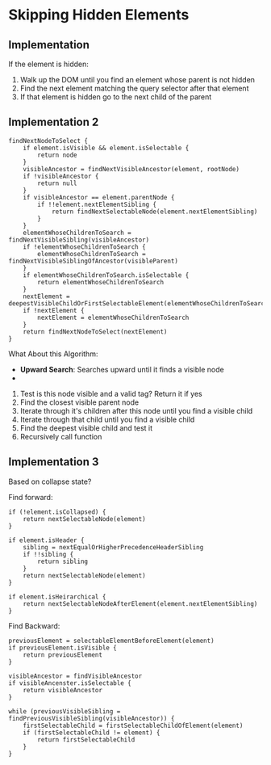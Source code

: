 # Skipping Hidden Elements

## Implementation

If the element is hidden:

1. Walk up the DOM until you find an element whose parent is not hidden
2. Find the next element matching the query selector after that element
3. If that element is hidden go to the next child of the parent

## Implementation 2

	findNextNodeToSelect {
		if element.isVisible && element.isSelectable {
			return node
		}
		visibleAncestor = findNextVisibleAncestor(element, rootNode)
		if !visibleAncestor {
			return null
		}
		if visibleAncestor == element.parentNode {
			if !!element.nextElementSibling {
				return findNextSelectableNode(element.nextElementSibling)
			}
		}
		elementWhoseChildrenToSearch = findNextVisibleSibling(visibleAncestor)
		if !elementWhoseChildrenToSearch {
			elementWhoseChildrenToSearch = findNextVisibleSiblingOfAncestor(visibleParent)
		}
		if elementWhoseChildrenToSearch.isSelectable {
			return elementWhoseChildrenToSearch
		}
		nextElement = deepestVisibleChildOrFirstSelectableElement(elementWhoseChildrenToSearch)
		if !nextElement {
			nextElement = elementWhoseChildrenToSearch
		}
		return findNextNodeToSelect(nextElement)
	}

What About this Algorithm:

* **Upward Search**: Searches upward until it finds a visible node
* 

1. Test is this node visible and a valid tag? Return it if yes
2. Find the closest visible parent node
3. Iterate through it's children after this node until you find a visible child
4. Iterate through that child until you find a visible child
5. Find the deepest visible child and test it
5. Recursively call function

## Implementation 3

Based on collapse state?

Find forward:

	if (!element.isCollapsed) {
		return nextSelectableNode(element)
	}
	
	if element.isHeader {
		sibling = nextEqualOrHigherPrecedenceHeaderSibling
		if !!sibling {
			return sibling
		}
		return nextSelectableNode(element)
	}
	
	if element.isHeirarchical {
		return nextSelectableNodeAfterElement(element.nextElementSibling)
	}

Find Backward:

	previousElement = selectableElementBeforeElement(element)
	if previousElement.isVisible {
		return previousElement
	}
	
	visibleAncestor = findVisibleAncestor
	if visibleAncenster.isSelectable {
		return visibleAncestor
	}
	
	while (previousVisibleSibling = findPreviousVisibleSibling(visibleAncestor)) {
		firstSelectableChild = firstSelectableChildOfElement(element)
		if (firstSelectableChild != element) {
			return firstSelectableChild
		}
	}
